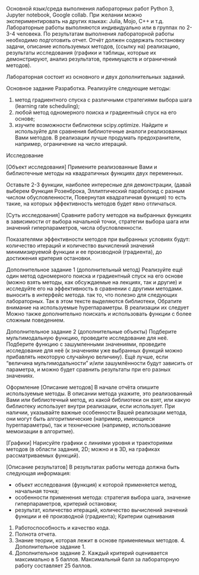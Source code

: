 

Основной язык/среда выполнения лабораторных работ Python 3, Jupyter notebook, Google collab. При желании можно экспериментировать на других языках: Julia, Mojo, С++ и т.д. Лабораторные работы выполняются индивидуально или в группах по 2-3-4 человека. По результатам выполнения лабораторной работы необходимо подготовить отчет. Отчёт должен содержать постановку задачи, описание используемых методов, (ссылку на) реализацию, результаты исследования (графики и таблицы, которые их демонстрируют, анализ результатов, преимуществ и ограничений методов).

Лабораторная состоит из основного и двух дополнительных заданий.

Основное задание
Разработка. Реализуйте следующие методы:
1. метод градиентного спуска с различными стратегиями выбора шага (learning rate scheduling);
2. любой метод одномерного поиска и градиентный спуск на его основе;
3. изучите возможности библиотеки scipy.optimize. Найдите и используйте для сравнения библиотечные аналоги реализованных Вами методов. В реализации лучше продумать предохранители, например, ограничение на число итераций.

Исследование

[Объект исследования] Примените реализованные Вами и библиотечные методы на квадратичных функциях двух переменных.

Оставьте 2-3 функции, наиболее интересные для демонстрации, (давай выберем Функция Розенброка, Эллиптический параболоид с разным числом обусловленности, Повернутая квадратичная функция) то есть такие, на которых эффективность методов будет явно отличаться.

[Суть исследования] Сравните работу методов на выбранных функциях в зависимости от выбора начальной точки, стратегии выбора шага или значений гиперпараметров, числа обусловленности. 

Показателями эффективности методов при выбранных условиях будут: количество итераций и количество вычислений значений минимизируемой функции и ее производной (градиента), до достижения критерия остановки.

Дополнительное задание 1 (дополнительный метод)
Реализуйте ещё один метод одномерного поиска и градиентный спуск на его основе (можно взять методы, как обсуждаемые на лекциях, так и другие) и исследуйте его на эффективность в сравнении с другими методами.
 выносить в интерфейс метода.
так то, что полезно для следующих лабораторных.
Так в этом тексте
  выделяются библиотеки,
   Обратите внимание на используемые hyperпараметры. В реализации их следует
   Можно также
 дополнительно поискать и использовать функции с более сложным поведением.

Дополнительное задание 2 (дополнительные объекты)
Подберите мультимодальную функцию, проведите исследование для неё. Подберите функцию с зашумленными значениями, проведите исследование для неё (к значениям уже выбранных функций можно прибавлять некоторую случайную величину). Ещё лучше, если “величина мультимодальности” и/или зашумлённости будут зависить от параметра, и можно будет сравнить результаты при его разных значениях.


Оформление
[Описание методов] В начале отчёта опишите используемые методы. В описании метода укажите, это реализованный Вами или библиотечный метод, из какой библиотеки он взят, или какую библиотеку использует внутри реализации, если использует. При наличии, указывайте важные особенности Вашей реализации метода, они могут быть алгоритмические (например, имеющиеся hyperпараметры), так и технические (например, использование мемоизации в алгоритме).


[Графики]
Нарисуйте графики с линиями уровня и траекториями методов (в области задания, 2D; можно и в 3D, на графиках рассматриваемых функций).


[Описание результатов]
В результатах работы метода должна быть следующая информация:
- объект исследования (функция) к которой применяется метод, начальная точка;
- особенности применения метода: стратегия выбора шага, значение гиперпараметров, критерий остановки;
- результат, количество итераций, количество вычислений значений функции и её производной (градиента);
Критерии оценивания
1. Работоспособность и качество кода.
2. Полнота отчета.
3. Знание теории, которая лежит в основе применяемых методов. 4. Дополнительное задание 1.
5. Дополнительное задание 2.
Каждый критерий оценивается максимально в 5 баллов. Максимальный балл за лабораторную работу составляет 25 баллов.

